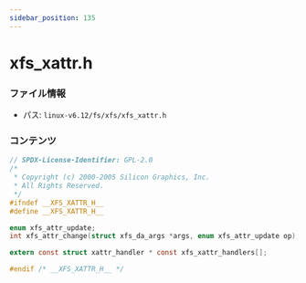 ```yaml
---
sidebar_position: 135
---
```

# xfs_xattr.h

### ファイル情報

- パス: `linux-v6.12/fs/xfs/xfs_xattr.h`

### コンテンツ

```h
// SPDX-License-Identifier: GPL-2.0
/*
 * Copyright (c) 2000-2005 Silicon Graphics, Inc.
 * All Rights Reserved.
 */
#ifndef __XFS_XATTR_H__
#define __XFS_XATTR_H__

enum xfs_attr_update;
int xfs_attr_change(struct xfs_da_args *args, enum xfs_attr_update op);

extern const struct xattr_handler * const xfs_xattr_handlers[];

#endif /* __XFS_XATTR_H__ */

```
